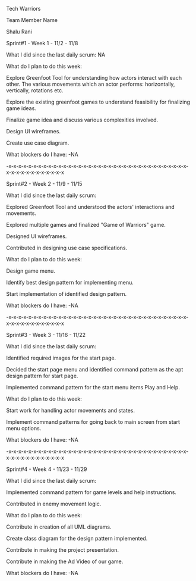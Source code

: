 Tech Warriors

Team Member Name

Shalu Rani

Sprint#1 - Week 1 - 11/2 - 11/8

What I did since the last daily scrum: NA

What do I plan to do this week:

Explore Greenfoot Tool for understanding how actors interact with each other. The various movements which an actor performs: horizontally, vertically, rotations etc.

Explore the existing greenfoot games to understand feasibility for finalizing game ideas.

Finalize game idea and discuss various complexities involved.

Design UI wireframes.

Create use case diagram.


What blockers do I have: -NA

-x-x-x-x-x-x-x-x-x-x-x-x-x-x-x-x-x-x-x-x-x-x-x-x-x-x-x-x-x-x-x-x-x-x-x-x-x-x-x-x-x-x-x-x-x-x-x-x

Sprint#2 - Week 2 - 11/9 - 11/15

What I did since the last daily scrum:

Explored Greenfoot Tool and understood the actors' interactions and movements.

Explored multiple games and finalized "Game of Warriors" game.

Designed UI wireframes.

Contributed in designing use case specifications.

What do I plan to do this week:

Design game menu.

Identify best design pattern for implementing menu.

Start implementation of identified design pattern.

What blockers do I have: -NA

-x-x-x-x-x-x-x-x-x-x-x-x-x-x-x-x-x-x-x-x-x-x-x-x-x-x-x-x-x-x-x-x-x-x-x-x-x-x-x-x-x-x-x-x-x-x-x-x

Sprint#3 - Week 3 - 11/16 - 11/22

What I did since the last daily scrum:

Identified required images for the start page.

Decided the start page menu and identified command pattern as the apt design pattern for start page.

Implemented command pattern for the start menu items Play and Help.

What do I plan to do this week:

Start work for handling actor movements and states.

Implement command patterns for going back to main screen from start menu options.

What blockers do I have: -NA

-x-x-x-x-x-x-x-x-x-x-x-x-x-x-x-x-x-x-x-x-x-x-x-x-x-x-x-x-x-x-x-x-x-x-x-x-x-x-x-x-x-x-x-x-x-x-x-x

Sprint#4 - Week 4 - 11/23 - 11/29

What I did since the last daily scrum:

Implemented command pattern for game levels and help instructions.

Contributed in enemy movement logic.

What do I plan to do this week:

Contribute in creation of all UML diagrams.

Create class diagram for the design pattern implemented.

Contribute in making the project presentation.

Contribute in making the Ad Video of our game.

What blockers do I have: -NA

